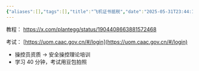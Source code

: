 ```yaml
---
{"aliases":[],"tags":[],"title":"飞机证书抵税","date":"2025-05-31T23:44:15Z","date_modify":"2025-06-02T01:28:27Z","dg-publish":true,"permalink":"/__Publish__/99_归档/飞机证书抵税/","dgPassFrontmatter":true}
---
```


教程： <https://x.com/plantegg/status/1904408663881572468>

考试： [https://uom.caac.gov.cn/#/login](https://uom.caac.gov.cn/#/login)

- 操控员资质 -> 安全操控理论培训
- 学习 40 分钟，考试用豆包拍照
